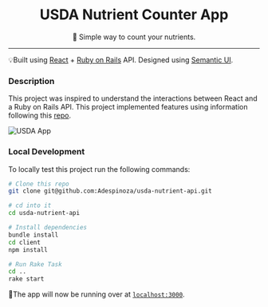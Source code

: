 <div align="center" margin="0 auto 20px">
    <h1>USDA Nutrient Counter App</h1>
    <p>🥞 Simple way to count your nutrients.</p>
</div>

---
💡Built using [React] + [Ruby on Rails] API. Designed using [Semantic UI].


### Description
This project was inspired to understand the interactions between React and a Ruby on Rails API. This project implemented features using information following this [repo](https://github.com/fullstackreact/food-lookup-demo-rails).

![USDA App](https://media.giphy.com/media/gj5XKJyKMmjhKBxpdD/giphy.gif)

### Local Development
To locally test this project run the following commands:
```bash
# Clone this repo
git clone git@github.com:Adespinoza/usda-nutrient-api.git

# cd into it
cd usda-nutrient-api

# Install dependencies
bundle install
cd client
npm install

# Run Rake Task
cd ..
rake start
```

🎉The app will now be running over at [`localhost:3000`](http://localhost:3000).

<!-- REFERENCES -->
[Ruby on Rails]: https://rubyonrails.org/
[React]: https://reactjs.org/
[Semantic UI]: https://semantic-ui.com/
